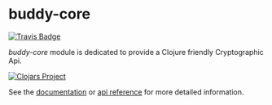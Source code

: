 # buddy-core

[![Travis Badge](https://img.shields.io/travis/funcool/buddy-core.svg?style=flat)](https://travis-ci.org/funcool/buddy-core "Travis Badge")

*buddy-core* module is dedicated to provide a Clojure friendly Cryptographic Api.

[![Clojars Project](http://clojars.org/buddy/buddy-core/latest-version.svg)](http://clojars.org/buddy/buddy-core)

See the [documentation](https://funcool.github.io/buddy-core/latest/) or
[api reference](https://funcool.github.io/buddy-core/latest/api/) for more detailed
information.
